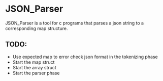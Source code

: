 # JSON_Parser

JSON_Parser is a tool for c programs that parses a json string to a corresponding map structure.

## TODO:
* Use expected map to error check json format in the tokenizing phase
* Start the map struct
* Start the array struct
* Start the parser phase
